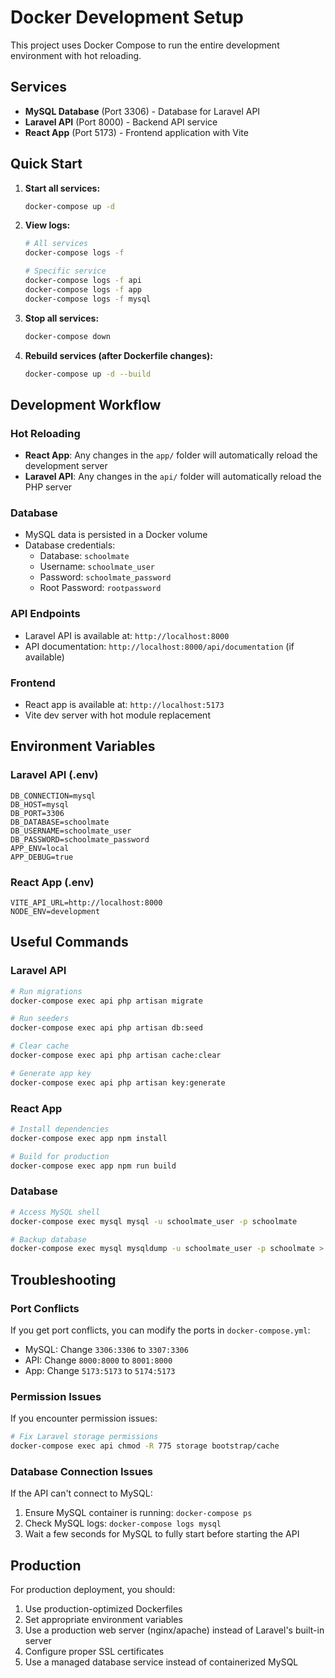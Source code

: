 # Docker Development Setup

This project uses Docker Compose to run the entire development environment with hot reloading.

## Services

- **MySQL Database** (Port 3306) - Database for Laravel API
- **Laravel API** (Port 8000) - Backend API service
- **React App** (Port 5173) - Frontend application with Vite

## Quick Start

1. **Start all services:**
   ```bash
   docker-compose up -d
   ```

2. **View logs:**
   ```bash
   # All services
   docker-compose logs -f
   
   # Specific service
   docker-compose logs -f api
   docker-compose logs -f app
   docker-compose logs -f mysql
   ```

3. **Stop all services:**
   ```bash
   docker-compose down
   ```

4. **Rebuild services (after Dockerfile changes):**
   ```bash
   docker-compose up -d --build
   ```

## Development Workflow

### Hot Reloading
- **React App**: Any changes in the `app/` folder will automatically reload the development server
- **Laravel API**: Any changes in the `api/` folder will automatically reload the PHP server

### Database
- MySQL data is persisted in a Docker volume
- Database credentials:
  - Database: `schoolmate`
  - Username: `schoolmate_user`
  - Password: `schoolmate_password`
  - Root Password: `rootpassword`

### API Endpoints
- Laravel API is available at: `http://localhost:8000`
- API documentation: `http://localhost:8000/api/documentation` (if available)

### Frontend
- React app is available at: `http://localhost:5173`
- Vite dev server with hot module replacement

## Environment Variables

### Laravel API (.env)
```env
DB_CONNECTION=mysql
DB_HOST=mysql
DB_PORT=3306
DB_DATABASE=schoolmate
DB_USERNAME=schoolmate_user
DB_PASSWORD=schoolmate_password
APP_ENV=local
APP_DEBUG=true
```

### React App (.env)
```env
VITE_API_URL=http://localhost:8000
NODE_ENV=development
```

## Useful Commands

### Laravel API
```bash
# Run migrations
docker-compose exec api php artisan migrate

# Run seeders
docker-compose exec api php artisan db:seed

# Clear cache
docker-compose exec api php artisan cache:clear

# Generate app key
docker-compose exec api php artisan key:generate
```

### React App
```bash
# Install dependencies
docker-compose exec app npm install

# Build for production
docker-compose exec app npm run build
```

### Database
```bash
# Access MySQL shell
docker-compose exec mysql mysql -u schoolmate_user -p schoolmate

# Backup database
docker-compose exec mysql mysqldump -u schoolmate_user -p schoolmate > backup.sql
```

## Troubleshooting

### Port Conflicts
If you get port conflicts, you can modify the ports in `docker-compose.yml`:
- MySQL: Change `3306:3306` to `3307:3306`
- API: Change `8000:8000` to `8001:8000`
- App: Change `5173:5173` to `5174:5173`

### Permission Issues
If you encounter permission issues:
```bash
# Fix Laravel storage permissions
docker-compose exec api chmod -R 775 storage bootstrap/cache
```

### Database Connection Issues
If the API can't connect to MySQL:
1. Ensure MySQL container is running: `docker-compose ps`
2. Check MySQL logs: `docker-compose logs mysql`
3. Wait a few seconds for MySQL to fully start before starting the API

## Production

For production deployment, you should:
1. Use production-optimized Dockerfiles
2. Set appropriate environment variables
3. Use a production web server (nginx/apache) instead of Laravel's built-in server
4. Configure proper SSL certificates
5. Use a managed database service instead of containerized MySQL 